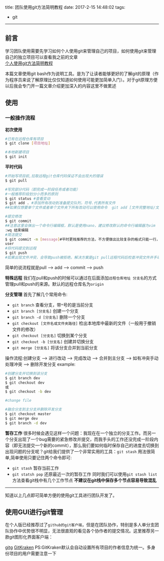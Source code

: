 title: 团队使用git方法简明教程
date: 2017-2-15 14:48:02
tags:
- git
---

## 前言
学习团队使用需要先学习如何个人使用git来管理自己的项目，如何使用git来管理自己的独立项目可以查看我之前的文章  
[个人使用git方法简明教程](/2015/12/19/个人使用git方法简明教程/)

本篇文章使用git bash作为说明工具。是为了让读者能够更好的了解git的原理（作为程序员来说了解原理比仅仅知道如何使用可能更加简单入门）。对于git原理方便以后我会专门开一篇文章介绍更加深入的内容这里不做累述

## 使用
### 一般操作流程
**初次使用**
```bash
#已有在远程仓库有项目
$ git clone [项目地址]

#本地新建项目
$ git init
```

**平时代码**
```bash
#开始写项目前,拉取远程git仓库代码保证不会出现大的错误
$ git pull

#写完部分代码（即完成一阶段任务或者功能）
#一般推荐阶段划分小而多的原则
$ git status #查看变动
$ git add . #添加所有改动到准备提交队列，符号.代表所有文件
##如果仅想要单个文件或者单个文件夹下所有改动可以使用命令  git add [文件完整地址/文件夹地址]

#提交修改
$ git commit
##注意这里会弹出一个命令行编辑框，默认是使用nano，建议修改默认的命令行编辑器为vim
:wq 结束编辑
#简洁提交
$ git commit -m [message]#平时更贱推荐的方法，不方便做出比较复杂的格式只能一行，不允许有空格，换行使用\n转义字符
user
#将代码提交到远程
$ git push
#如果出现文件冲突，会导致push被拒绝。解决方案是git pull远程代码后检查冲突文件并手动解决，然后再走一遍add —> commit —> push
```
简单的说流程就是pull —> add —> commit —> push

**特殊远程**
我们在pull和push的时候可以通过在后面添加`远程仓库地址 分支名`的方式管理pull和push的来源。默认的远程仓库名为`origin`

**分支管理**
首先了解几个常用命令:
- `git branch` 查看分支，带`*`号的是当前分支
- `git branch [分支名]` 创建一个分支
- `git branch -d [分支名]` 删除一个分支
- `git checkout [文件名或文件夹路径]` 检出本地库中最新的文件（一般用于撤销文件的修改）
- `git checkout [分支名]` 切换到某个分支
- `git checkout -b [分支名]` 创建并切换分支
- `git merge [分支名]` 将该分支合并到当前分支

操作流程:创建分支 —> 进行改动 —> 完成改动 —> 合并到主分支 —> 如有冲突手动处理冲突 —> 删除开发分支
example:
```bash
#创建分支并切换到该分支
$ git branch dev
$ git checkout dev
或
$ git checkout -b dev

#change file

#融合分支到主分支并删除开发分支
$ git checkout master
$ git merge dev
$ git branch -d dev
```

**暂存工作**
很多时候会遇见这样一个问题：我现在在一个独立的分支工作。而另一个分支出现了一个bug需要的紧急修改并提交，而我手头的工作还没完成一阶段内容（即无法提交一个新的commit），那么我们要如何临时保存自己的进度去切换到出现问题的分支呢？git给我们提供了一个非常实用的工具：`git stash`
用法很简单,简单使用只要记住两个命令即可:
- `git stash` 暂存当前工作
- `git statsh pop` 还原最近一次的暂存工作
同时我们可以使用`git stash list`方法查看git栈中有几个工作节点
**不建议在git栈中保存多个节点容易导致混乱**

---------

知道以上几点即可简单方便的使用git工具进行团队开发了。

## 使用GUI进行git管理
在个人版已经推荐过了`github的git客户端`，但是在团队协作，特别是多人单分支团队协作中优势很不明显，无法很直观的看见各个协作者的提交情况。这里推荐另一款git图形化界面客户端：

[gitg](https://wiki.gnome.org/Apps/Gitg/)
[GitKraken](https://www.gitkraken.com/)
PS:GitKraken默认会自动设置所有项目的作者信息为统一。多身份项目的用户需要注意一下
